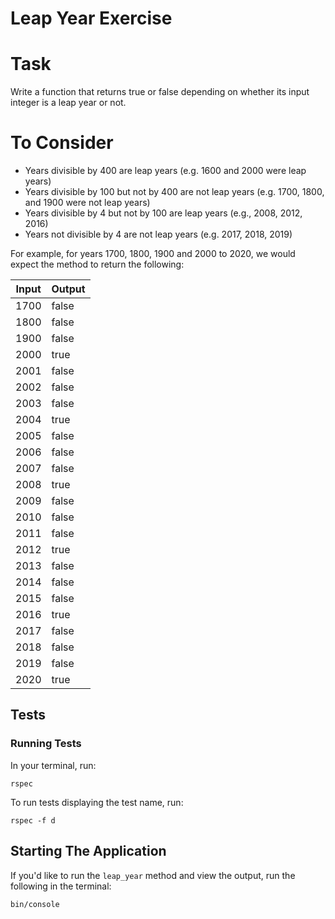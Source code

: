 # Leap Year Exercise

# Task

Write a function that returns true or false depending on whether its input integer is a leap year or not.

# To Consider

- Years divisible by 400 are leap years (e.g. 1600 and 2000 were leap years)
- Years divisible by 100 but not by 400 are not leap years (e.g. 1700, 1800, and 1900 were not leap years)
- Years divisible by 4 but not by 100 are leap years (e.g., 2008, 2012, 2016)
- Years not divisible by 4 are not leap years (e.g. 2017, 2018, 2019)

For example, for years 1700, 1800, 1900 and 2000 to 2020, we would expect the method to return the following:

| Input | Output |
| ----- | ------ |
| 1700  | false  |
| 1800  | false  |
| 1900  | false  |
| 2000  | true   |
| 2001  | false  |
| 2002  | false  |
| 2003  | false  |
| 2004  | true   |
| 2005  | false  |
| 2006  | false  |
| 2007  | false  |
| 2008  | true   |
| 2009  | false  |
| 2010  | false  |
| 2011  | false  |
| 2012  | true   |
| 2013  | false  |
| 2014  | false  |
| 2015  | false  |
| 2016  | true   |
| 2017  | false  |
| 2018  | false  |
| 2019  | false  |
| 2020  | true   |

## Tests

### Running Tests

In your terminal, run:

```
rspec
```

To run tests displaying the test name, run:

```
rspec -f d
```

## Starting The Application

If you'd like to run the `leap_year` method and view the output, run the following in the terminal:

```
bin/console
```
